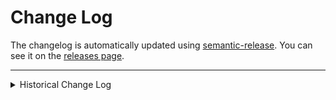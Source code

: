 # Change Log

The changelog is automatically updated using
[semantic-release](https://github.com/semantic-release/semantic-release). You
can see it on the [releases page](../../releases).

---

<details>
<summary>Historical Change Log</summary>

#### Version 6.3.0 _(2019-02-04)_

- Specified a custom `User-Agent` to explicitly identify ourselves to the
  `haveibeenpwned.com` API ([9185536d][9185536d])

#### Version 6.2.0 _(2019-01-19)_

- Added `-i`/`--include-unverified` option to `ba` command to include
  "unverified" breaches in the results
- Converted to TypeScript ([#26][26])

#### Version 6.1.2 _(2018-12-20)_

- Moved coverage reports from Coveralls to Codecov ([#24][24])
- Moved CI from Travis to Circle ([#25][25])

#### Version 6.1.1 _(2018-06-26)_

- Updated dependencies (includes fix for `Forbidden` errors from `hibp@7.1.3`)

#### Version 6.1.0 _(2018-05-23)_

- Made the progress spinner animation a little more fun and added status emojis
  (✔, ⚠, ✖) to some output ([#11][11])

#### Version 6.0.0 _(2018-03-13)_

- Upgraded `hibp` to v7 which handles password hashing and suffix processing,
  removing this logic from `pwned`.
- The `pw` command now includes a count in the output, indicating how many times
  the given password was exposed in a breach.

##### Breaking Changes:

- Dropped support for Node < 6

#### Version 5.0.0 _(2018-02-25)_

- Refactored `pw` command to be secure by default (#8). Passwords will no longer
  be sent over the network. Instead, the first 5 characters of the SHA-1 hash of
  the password will be sent, and the list of suffixes that match the submitted
  prefix will be returned. `pwned` will then search the range of suffixes for
  the suffix from your hash. If a match is found, the password has been
  compromised in a breach.

##### Breaking Changes:

- The `pw` command no longer takes the `-s` (`--sha1`) option. Instead, all
  passwords will be taken literally and hashed. This is due to a remote API
  endpoint change which no longer performs automatic hash detection.

#### Version 4.0.3 _(2017-12-07)_

- Updated `hibp` to avoid Chromium download when running with `npx`

#### Version 4.0.2 _(2017-12-07)_

- Fixed `regeneratorRuntime is not defined` error :scream:
- Reformated some documentation files
- Updated dependencies

#### Version 4.0.1 _(2017-11-08)_

- Internal maintenance

#### Version 4.0.0 _(2017-10-24)_

- Migrated from commander to yargs (#6) :skull:
- Added command suggestions if no matching command is found

#### Version 3.2.1 _(2017-10-17)_

- Fixed displaying help on unknown command (#4)
- Replaced testing toolchain with jest (#5)
- Removed Babel plugins
- Updated dependencies

#### Version 3.2.0 _(2017-08-05)_

- Added new `pw` command to check if a password has been exposed in a data
  breach (#3)
- Enabled `source-map-support` in the entry point for easier debugging

#### Version 3.1.2 _(2017-07-10)_

- Removed deprecated `preferGlobal` field from package.json
- Updated dependencies

#### Version 3.1.1 _(2017-06-08)_

- Updated README to include `search` command

#### Version 3.1.0 _(2017-06-08)_

- Added new `search` command to query breaches and pastes simultaneously (like
  the search form on the [website][haveibeenpwned])
- Optimized stub restores/resets in tests
- Updated dependencies

#### Version 3.0.1 _(2017-01-04)_

- First release of 2017! :tada:
- Removed leftover `es6-promise` dependency
- Updated dependencies

#### Version 3.0.0 _(2016-11-08)_

- Dropped support for Node < 4
- Updated dependencies

#### Version 2.0.2 _(2016-10-03)_

- Switched code style from SemiStandard to Airbnb
- Improved/optimized tests
- Updated dependencies

#### Version 2.0.1 _(2016-08-07)_

- Updated examples in README to reflect 2.0.0 changes

#### Version 2.0.0 _(2016-08-07)_

- Removed spinner output when command completes

  _This is technically a breaking change as the output for the same input will
  be different than in previous versions. Previously, the progress spinner was
  included in the output (unless using the `--raw` option) and now it isn't. So,
  if you were previously parsing the **formatted** (non-raw) output, you may
  need to adjust._

- Shortened error messages

  _In the event of a failed request to the remote API (network errors, etc.), an
  error message is written to `stderr`. Due to an upstream change in the
  underlying network request technology in the `hibp` library, these messages
  will be significantly shorter as only the "reason" will be displayed now as
  opposed to a more verbose explanation of what went wrong._

- Added tests
- Updated dependencies

#### Version 1.0.8 _(2016-07-21)_

- Normalized command behavior (suppress output for empty results in raw mode)
- Fixed usage output for unknown or missing commands
- Restructured project
- Updated dependencies

#### Version 1.0.7 _(2016-06-28)_

- Increased visibility in npm search
- Minor improvements to development environment

#### Version 1.0.6 _(2016-04-29)_

- Fixed grammar typo in usage information

#### Version 1.0.5 _(2016-04-22)_

- Updated dependencies

#### Version 1.0.4 _(2016-04-12)_

- Updated hibp to 1.0.4

#### Version 1.0.3 _(2016-04-12)_

- Skipped (to bring version in line with hibp dependency)

#### Version 1.0.2 _(2016-04-10)_

- Updated hibp to 1.0.3

#### Version 1.0.1 _(2016-04-10)_

- Updated hibp to 1.0.2
- Removed temporary hack for broken '[breach][singlebreach]' endpoint (moved to
  hibp)

#### Version 1.0.0 _(2016-04-09)_

- Initial release

</details>

[haveibeenpwned]: https://haveibeenpwned.com
[singlebreach]: https://haveibeenpwned.com/API/v2#SingleBreach
[11]: https://github.com/wKovacs64/pwned/pull/11
[24]: https://github.com/wKovacs64/pwned/pull/24
[25]: https://github.com/wKovacs64/pwned/pull/25
[26]: https://github.com/wKovacs64/pwned/pull/26
[9185536d]:
  https://github.com/wKovacs64/pwned/commit/9185536d1d33c34c6d45a55d0a78f837612371cb
